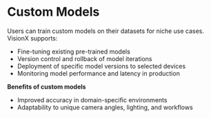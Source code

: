 # Custom Models

Users can train custom models on their datasets for niche use cases. VisionX supports:
- Fine-tuning existing pre-trained models
- Version control and rollback of model iterations
- Deployment of specific model versions to selected devices
- Monitoring model performance and latency in production

**Benefits of custom models**
- Improved accuracy in domain-specific environments
- Adaptability to unique camera angles, lighting, and workflows
